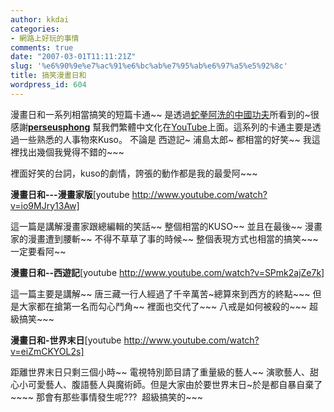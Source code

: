 ```yaml
---
author: kkdai
categories:
- 網路上好玩的事情
comments: true
date: "2007-03-01T11:11:21Z"
slug: '%e6%90%9e%e7%ac%91%e6%bc%ab%e7%95%ab%e6%97%a5%e5%92%8c'
title: 搞笑漫畫日和
wordpress_id: 604
---
```


漫畫日和一系列相當搞笑的短篇卡通~~ 是透過[蛇拳阿洗的中國功夫](http://www.wretch.cc/blog/renokella&article_id=5020909)所看到的~很感謝[**perseusphong**](http://www.youtube.com/user/perseusphong) 幫我們繁體中文化在[YouTube](http://www.youtube.com/results?search_query=%E6%90%9E%E7%AC%91%E6%BC%AB%E7%95%AB%E6%97%A5%E5%92%8C&search=Search)上面。這系列的卡通主要是透過一些熟悉的人事物來Kuso。 不論是 西遊記~ 浦島太郎~ 都相當的好笑~~ 我這裡找出幾個我覺得不錯的~~~

裡面好笑的台詞，kuso的劇情，誇張的動作都是我的最愛阿~~~

**漫畫日和---漫畫家版**[youtube http://www.youtube.com/watch?v=io9MJry13Aw] 

這一篇是講解漫畫家跟總編輯的笑話~~ 整個相當的KUSO~~ 並且在最後~~ 漫畫家的漫畫遭到腰斬~~ 不得不草草了事的時候~~ 整個表現方式也相當的搞笑~~~ 一定要看阿~~

**漫畫日和--西遊記**[youtube http://www.youtube.com/watch?v=SPmk2ajZe7k]

這一篇主要是講解~~ 唐三藏一行人經過了千辛萬苦~總算來到西方的終點~~~ 但是大家都在搶第一名而勾心鬥角~~ 裡面也交代了~~~ 八戒是如何被殺的~~~ 超級搞笑~~~ 

**漫畫日和-世界末日**[youtube http://www.youtube.com/watch?v=eiZmCKYOL2s]

距離世界末日只剩三個小時~~ 電視特別節目請了重量級的藝人~~ 演歌藝人、甜心小可愛藝人、腹語藝人與魔術師。但是大家由於要世界末日~於是都自暴自棄了~~~~   那會有那些事情發生呢???  超級搞笑的~~~
